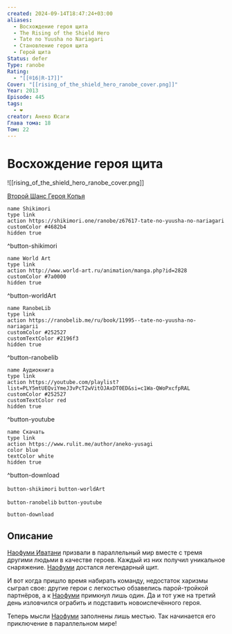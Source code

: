 ```yaml
---
created: 2024-09-14T18:47:24+03:00
aliases:
  - Восхождение героя щита
  - The Rising of the Shield Hero
  - Tate no Yuusha no Nariagari
  - Становление героя щита
  - Герой щита
Status: defer
Type: ranobe
Rating:
  - "[[®️16|R-17]]"
Cover: "[[rising_of_the_shield_hero_ranobe_cover.png]]"
Year: 2013
Episode: 445
tags:
  - ❤
creator: Анеко Юсаги
Глава тома: 18
Том: 22
---
```


# Восхождение героя щита

![[rising_of_the_shield_hero_ranobe_cover.png]]

[Второй Шанс Героя Копья](https://www.rulit.me/author/aneko-yusagi/vtoroj-shans-geroya-kopya-download-630253.html)

```button
name Shikimori
type link
action https://shikimori.one/ranobe/z67617-tate-no-yuusha-no-nariagari
customColor #4682b4
hidden true
```
^button-shikimori

```button
name World Art
type link
action http://www.world-art.ru/animation/manga.php?id=2828
customColor #7a0000
hidden true
```
^button-worldArt

```button
name RanobeLib
type link
action https://ranobelib.me/ru/book/11995--tate-no-yuusha-no-nariagarii
customColor #252527
customTextColor #2196f3
hidden true
```
^button-ranobelib

```button
name Аудиокнига
type link
action https://youtube.com/playlist?list=PLY5mtUEQviYmeJ3vPcT2wVitOJAxDT0ED&si=c1Wa-QWoPxcfpRAL
customColor #252527
customTextColor red
hidden true
```
^button-youtube

```button
name Скачать
type link
action https://www.rulit.me/author/aneko-yusagi
color blue
textColor white
hidden true
```
^button-download

`button-shikimori` `button-worldArt`

`button-ranobelib` `button-youtube`

`button-download`


## Описание

[Наофуми Иватани](https://shikimori.one/characters/112891-naofumi-iwatani) призвали в параллельный мир вместе с тремя другими людьми в качестве героев. Каждый из них получил уникальное снаряжение. [Наофуми](https://shikimori.one/characters/112891-naofumi-iwatani) достался легендарный щит.

И вот когда пришло время набирать команду, недостаток харизмы сыграл свое: другие герои с легкостью обзавелись парой-тройкой партнёров, а к [Наофуми](https://shikimori.one/characters/112891-naofumi-iwatani) примкнул лишь один. Да и тот уже на третий день изловчился ограбить и подставить новоиспечённого героя.

Теперь мысли [Наофуми](https://shikimori.one/characters/112891-naofumi-iwatani) заполнены лишь местью. Так начинается его приключение в параллельном мире!

